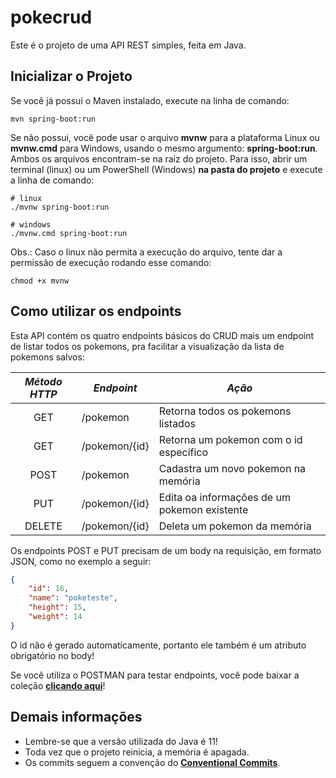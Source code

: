 # pokecrud

Este é o projeto de uma API REST simples, feita em Java.

## Inicializar o Projeto

Se você já possui o Maven instalado, execute na linha de comando:
```shell script
mvn spring-boot:run 
```
Se não possui, você pode usar o arquivo **mvnw** para a plataforma Linux ou **mvnw.cmd** para Windows, usando o mesmo argumento: **spring-boot:run**. Ambos os arquivos encontram-se na raiz do projeto.
Para isso, abrir um terminal (linux) ou um PowerShell (Windows) **na pasta do projeto** e execute a linha de comando:
```shell script
# linux
./mvnw spring-boot:run

# windows
./mvnw.cmd spring-boot:run
```
Obs.: Caso o linux não permita a execução do arquivo, tente dar a permissão de execução rodando esse comando:
```shell script
chmod +x mvnw
```

## Como utilizar os endpoints

Esta API contém os quatro endpoints básicos do CRUD mais um endpoint de listar todos os pokemons, pra facilitar a visualização da lista de pokemons salvos:

| *Método HTTP* | *Endpoint*                 | *Ação*                                                          |
| :-----------: |--------------------------- |  -------------------------------------------------------------- |
| GET           | /pokemon                   | Retorna todos os pokemons listados                              |
| GET           | /pokemon/{id}              | Retorna um pokemon com o id específico                          |
| POST          | /pokemon                   | Cadastra um novo pokemon na memória                             |
| PUT           | /pokemon/{id}              | Edita oa informações de um pokemon existente                    |
| DELETE        | /pokemon/{id}              | Deleta um pokemon da memória                                    |

Os endpoints POST e PUT precisam de um body na requisição, em formato JSON, como no exemplo a seguir:

```json
{
    "id": 16,
    "name": "poketeste",
    "height": 15,
    "weight": 14
} 
```
O id não é gerado automaticamente, portanto ele também é um atributo obrigatório no body!

Se você utiliza o POSTMAN para testar endpoints, você pode baixar a coleção [**clicando aqui**](https://drive.google.com/file/d/1WSkVri6TopcWpnS8vRQ0rz-y8K0qb2og/view?usp=share_link)!

## Demais informações

* Lembre-se que a versão utilizada do Java é 11!
* Toda vez que o projeto reinicia, a memória é apagada.
* Os commits seguem a convenção do [**Conventional Commits**](https://www.conventionalcommits.org/en/v1.0.0/).


